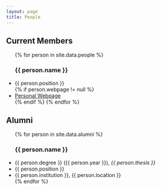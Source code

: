 ```yaml
---
layout: page
title: People
---
```


<!--- {% include people.html %} --->
<h2>Current Members</h2>
<ul>
  {% for person in site.data.people %}
    <h3>{{ person.name }}</h3>
    <li>{{ person.position }}</li>
    {% if person.webpage != null %}
      <li><a href="{{ person.webpage }}" >Personal Webpage</a></li>
    {% endif %}
  {% endfor %}
</ul>
<h2>Alumni</h2>
<ul>
  {% for person in site.data.alumni %}
    <h3>{{ person.name }}</h3>
    <li>{{ person.degree }} ({{ person.year }}), <em>{{ person.thesis }}</em></li>
    <li>{{ person.position }}</li>
    <li>{{ person.institution }}, {{ person.location }}</li>
  {% endfor %}
</ul>
